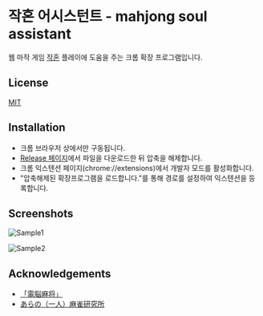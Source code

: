 
# 작혼 어시스턴트 - mahjong soul assistant

 웹 마작 게임 [작혼](https://mahjongsoul.com/) 플레이에 도움을 주는 크롬 확장 프로그램입니다. 


## License

[MIT](https://github.com/kms-97/mahjang_extension/blob/master/LICENSE)

  
## Installation

- 크롬 브라우저 상에서만 구동됩니다.
- [Release 페이지](https://github.com/kms-97/mahjang_extension/releases)에서 파일을 다운로드한 뒤 압축을 해제합니다.
- 크롬 익스텐션 페이지(chrome://extensions)에서 개발자 모드를 활성화합니다.
- "압축해제된 확장프로그램을 로드합니다."를 통해 경로를 설정하여 익스텐션을 등록합니다.

## Screenshots

![Sample1](https://user-images.githubusercontent.com/72490858/128600722-dd010e0e-3eb8-46c2-ae04-f28b149c9831.PNG)

![Sample2](https://user-images.githubusercontent.com/72490858/128600753-4eef7204-c2e4-4d1d-8b83-dc4742c7d01f.PNG)

  
## Acknowledgements

 - [「電脳麻将」](https://github.com/kobalab/Majiang)
 - [あらの（一人）麻雀研究所](https://mahjong.ara.black/)
